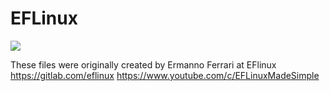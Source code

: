 # EFLinux

<img src="https://camo.githubusercontent.com/982df24cc0236266ebdc196b42a8657a74c3b7ba5e1d01f1acbe9b8a59981f50/68747470733a2f2f692e696d6775722e636f6d2f4f4d3062584d522e706e67" />

These files were originally created by Ermanno Ferrari at EFlinux
https://gitlab.com/eflinux
https://www.youtube.com/c/EFLinuxMadeSimple



